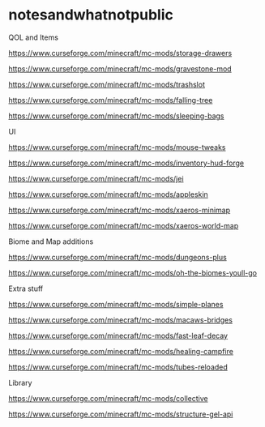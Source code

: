 # notesandwhatnotpublic

QOL and Items

https://www.curseforge.com/minecraft/mc-mods/storage-drawers

https://www.curseforge.com/minecraft/mc-mods/gravestone-mod

https://www.curseforge.com/minecraft/mc-mods/trashslot

https://www.curseforge.com/minecraft/mc-mods/falling-tree

https://www.curseforge.com/minecraft/mc-mods/sleeping-bags


UI

https://www.curseforge.com/minecraft/mc-mods/mouse-tweaks

https://www.curseforge.com/minecraft/mc-mods/inventory-hud-forge

https://www.curseforge.com/minecraft/mc-mods/jei

https://www.curseforge.com/minecraft/mc-mods/appleskin

https://www.curseforge.com/minecraft/mc-mods/xaeros-minimap

https://www.curseforge.com/minecraft/mc-mods/xaeros-world-map

Biome and Map additions

https://www.curseforge.com/minecraft/mc-mods/dungeons-plus

https://www.curseforge.com/minecraft/mc-mods/oh-the-biomes-youll-go

Extra stuff

https://www.curseforge.com/minecraft/mc-mods/simple-planes

https://www.curseforge.com/minecraft/mc-mods/macaws-bridges

https://www.curseforge.com/minecraft/mc-mods/fast-leaf-decay

https://www.curseforge.com/minecraft/mc-mods/healing-campfire

https://www.curseforge.com/minecraft/mc-mods/tubes-reloaded


Library

https://www.curseforge.com/minecraft/mc-mods/collective

https://www.curseforge.com/minecraft/mc-mods/structure-gel-api
